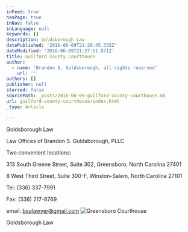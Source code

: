 ```yaml
---
inFeed: true
hasPage: true
inNav: false
inLanguage: null
keywords: []
description: Goldsborough Law
datePublished: '2016-06-09T21:28:45.335Z'
dateModified: '2016-06-09T21:27:51.871Z'
title: Guilford County Courthouse
author:
  - name: 'Brandon S. Goldsborough, all rights reserved'
    url: ''
authors: []
publisher: null
starred: false
sourcePath: _posts/2016-06-09-guilford-county-courthouse.md
url: guilford-county-courthouse/index.html
_type: Article

---
```

Goldsborough Law

Law Offices of Brandon S. Goldsborough, PLLC

Two convenient locations:

313 South Greene Street, Suite 302, Greensboro, North Carolina 27401

8 West Third Street, Suite 300-F, Winston-Salem, North Carolina 27101

Tel: (336) 337-7991

Fax: (336) 217-8769

email: bsglawyer@gmail.com
![Greensboro Courthouse](https://the-grid-user-content.s3-us-west-2.amazonaws.com/9fab8bc4-694c-42fb-b52e-e0ea2226eacf.jpg)

Goldsborough Law